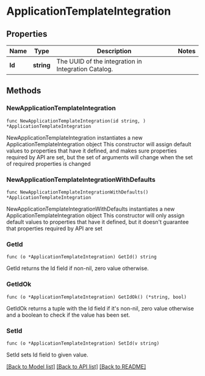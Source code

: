 # ApplicationTemplateIntegration

## Properties

Name | Type | Description | Notes
------------ | ------------- | ------------- | -------------
**Id** | **string** | The UUID of the integration in Integration Catalog. | 

## Methods

### NewApplicationTemplateIntegration

`func NewApplicationTemplateIntegration(id string, ) *ApplicationTemplateIntegration`

NewApplicationTemplateIntegration instantiates a new ApplicationTemplateIntegration object
This constructor will assign default values to properties that have it defined,
and makes sure properties required by API are set, but the set of arguments
will change when the set of required properties is changed

### NewApplicationTemplateIntegrationWithDefaults

`func NewApplicationTemplateIntegrationWithDefaults() *ApplicationTemplateIntegration`

NewApplicationTemplateIntegrationWithDefaults instantiates a new ApplicationTemplateIntegration object
This constructor will only assign default values to properties that have it defined,
but it doesn't guarantee that properties required by API are set

### GetId

`func (o *ApplicationTemplateIntegration) GetId() string`

GetId returns the Id field if non-nil, zero value otherwise.

### GetIdOk

`func (o *ApplicationTemplateIntegration) GetIdOk() (*string, bool)`

GetIdOk returns a tuple with the Id field if it's non-nil, zero value otherwise
and a boolean to check if the value has been set.

### SetId

`func (o *ApplicationTemplateIntegration) SetId(v string)`

SetId sets Id field to given value.



[[Back to Model list]](../README.md#documentation-for-models) [[Back to API list]](../README.md#documentation-for-api-endpoints) [[Back to README]](../README.md)


